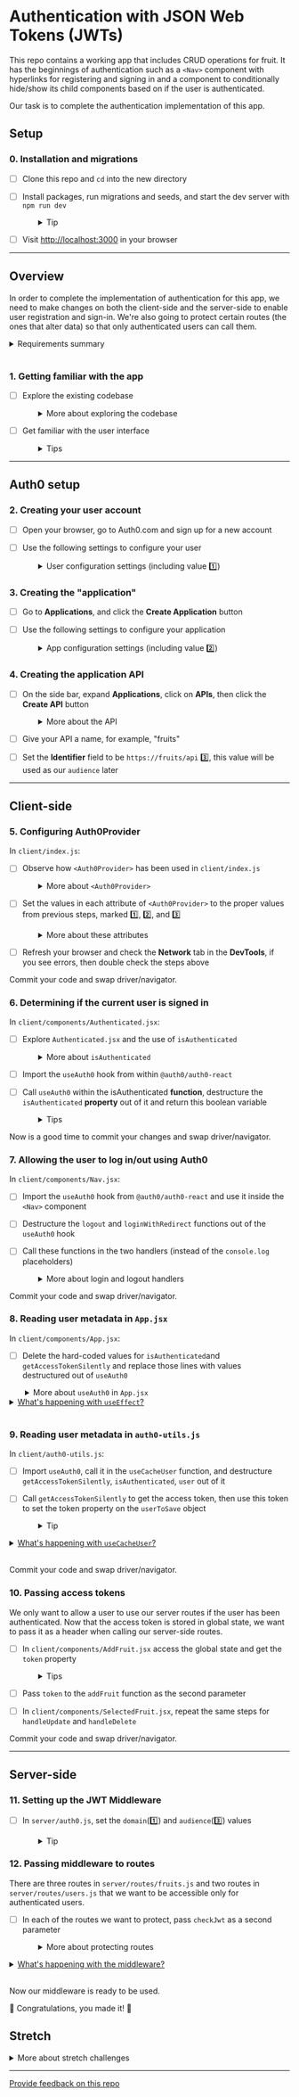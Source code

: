 # Authentication with JSON Web Tokens (JWTs)

This repo contains a working app that includes CRUD operations for fruit. It has the beginnings of authentication such as a `<Nav>` component with hyperlinks for registering and signing in and a component to conditionally hide/show its child components based on if the user is authenticated.

Our task is to complete the authentication implementation of this app.

## Setup

### 0. Installation and migrations

- [ ] Clone this repo and `cd` into the new directory
- [ ] Install packages, run migrations and seeds, and start the dev server with `npm run dev`
  <details style="padding-left: 2em">
    <summary>Tip</summary>

    Commands might look like this:

    ```sh
    npm install
    npm run knex migrate:latest
    npm run knex seed:run
    npm run dev
    ```
  </details>

- [ ] Visit [http://localhost:3000](http://localhost:3000) in your browser

---

## Overview

In order to complete the implementation of authentication for this app, we need to make changes on both the client-side and the server-side to enable user registration and sign-in. We're also going to protect certain routes (the ones that alter data) so that only authenticated users can call them. 

<details>
  <summary>Requirements summary</summary>

  #### **Client-side**

  - Determine if the current user is logged in or not
  - Allow the user to register
  - Allow the user to sign in
  - Send the authorization token with each request
  - Allow the user to log off
  - Hide/show components based on the user's auth status

  #### **Server-side**

  The following routes should accept only authenticated requests

  - PUT `/api/v1/fruits`
  - POST `/api/v1/fruits`
  - DELETE `/api/v1/fruits`
  - GET `/api/v1/users`
  - POST `/api/v1/users`
</details>
<br />

### 1. Getting familiar with the app

- [ ] Explore the existing codebase
  <details style="padding-left: 2em">
    <summary>More about exploring the codebase</summary>
    
    No need to rush into this. There might be some patterns you haven't seen before.

    For example, this codebase uses [`styled-components`](https://www.styled-components.com). There is also a nice use of `props.children` in the `<Authenticated>` components.
  </details>

- [ ] Get familiar with the user interface
  <details style="padding-left: 2em">
    <summary>Tips</summary>
    At this stage it's normal that "Log off" displays (as if you were logged in), even though you're not logged in.

    Select some fruits and try to update their values, delete them, and add new ones. See which work and which give errors.

    Once you're comfortable enough with the app, proceed with a sense of curiosity as we enable authentication and lock down parts of the UI and some of the web API to only authenticated users.
  </details>

---

## Auth0 setup

### 2. Creating your user account
- [ ] Open your browser, go to Auth0.com and sign up for a new account
- [ ] Use the following settings to configure your user
  <details style="padding-left: 2em">
    <summary>User configuration settings (including value 1️⃣)</summary>

    1. For the "Role," select **Yes, coding**, and tick **I need advanced settings** (you don't need a chat with an expert)
    1. The default domain will be something like `dev-fsdf1y29`, but you should overwrite it with a domain of your own, in the format `cohortName-yourFirstName`, for example `matai-2021-john` 1️⃣. This value will be used later
    1. Select **Australia** as your **Region**
    1. Click **Create Account**
    1. Make sure **Development** is selected as the **Environment tag**. This should be the default but you can check it by looking at what is displayed at the top left (in the black bar, immediately under your domain) or by going to **Settings**
  </details>

### 3. Creating the "application"
- [ ] Go to **Applications**, and click the **Create Application** button
- [ ] Use the following settings to configure your application
  <details style="padding-left: 2em">
    <summary>App configuration settings (including value 2️⃣)</summary>

  1. Give your application a name, for example "Fruits App"
  1. Select **Single Page Web Applications** and click the **Create** button. This application will be used for our front-end app. On creating, you will be taken to the "Quick Start" tab of your new app
  1. Select the **Settings** tab
  1. Auth0 generated a random **ClientId** 2️⃣, make a note of it, because we will use this value later.
  1. Set the following values, in the **Application URIs** section:
  
    | Setting                   | Value                                                     |
    | ------------------------- | --------------------------------------------------------- |
    | Allowed Callback Url      | `http://localhost:3000/, http://localhost:3000/register`  |
    | Allowed Logout Url        | `http://localhost:3000/`                                  |
    | Allowed Web Origins Url   | `http://localhost:3000/`                                  |
  7. Scroll down to the bottom of the page and click the **Save Changes** button

### 4. Creating the application API

- [ ] On the side bar, expand **Applications**, click on **APIs**, then click the **Create API** button
  <details style="padding-left: 2em">
    <summary>More about the API</summary>

    In order to protect our routes in the server-side, we need to verify that tokens passed from the client are valid. Creating an API that is linked to the Auth0 Application, the one that you just created, will check the token's validity.
  </details>
- [ ] Give your API a name, for example, "fruits"
- [ ] Set the **Identifier** field to be `https://fruits/api` 3️⃣, this value will be used as our `audience` later

---

## Client-side
### 5. Configuring Auth0Provider

In `client/index.js`:

- [ ] Observe how `<Auth0Provider>` has been used in `client/index.js`
  <details style="padding-left: 2em">
    <summary>More about <code>&lt;Auth0Provider&gt;</code></summary>

    - `<Auth0Provider>` has been imported from the Auth0 package. 
    - `<Auth0Provider>` wraps the `<App>` component
    - `<Auth0Provider>` has some attributes with no value, yet
  </details>

- [ ] Set the values in each attribute of `<Auth0Provider>` to the proper values from previous steps, marked 1️⃣, 2️⃣, and 3️⃣
  <details style="padding-left: 2em">
    <summary>More about these attributes</summary>

    See the [docs for the provider component](https://auth0.com/docs/quickstart/spa/react/01-login#configure-the-auth0provider-component).

    | Attribute  | Value                                                              |
    | ---------  | -------------------------------------------------------------------| 
    | `domain`   | See 1️⃣ above, format is `cohortName-yourFirstName.au.auth0.com`    |
    | `clientId` | See 2️⃣ above, this is the random string you made a note of earlier | 
    | `audience` | See 3️⃣ above, `https://fruits/api`                                 |
  </details>

- [ ] Refresh your browser and check the **Network** tab in the **DevTools**, if you see errors, then double check the steps above

Commit your code and swap driver/navigator.

### 6. Determining if the current user is signed in

In `client/components/Authenticated.jsx`:

- [ ] Explore `Authenticated.jsx` and the use of `isAuthenticated`
  <details style="padding-left: 2em">
    <summary>More about <code>isAuthenticated</code></summary>

    Our existing code contains a couple of clever `<IfAuthenticated>` and `<IfNotAuthenticated>` components in `client/components/Authenticated.jsx`. They render their child components based on the authentication status of the user.

    Fortunately, `@auth0/auth0-react` package exports a `useAuth0` hook. This hook exposes useful functions and values. Here we will use the `isAuthenticated` boolean value to see if there is an auth token, and that it hasn't yet expired. This hook does the checking behind the scenes. 

    Right now there is a placeholder `isAuthenticated` function which is hard-coded to return `true`.    
  </details>
  
- [ ] Import the `useAuth0` hook from within `@auth0/auth0-react`
- [ ] Call `useAuth0` within the isAuthenticated **function**, destructure the `isAuthenticated` **property** out of it and return this boolean variable
  <details style="padding-left: 2em">
    <summary>Tips</summary>

    Note that the boolean and the function are both named `isAuthenticated`, take care to understand which one you're working with. 

    With that in place, you can now see the "Sign in" link in the app.
  </details>

Now is a good time to commit your changes and swap driver/navigator.

### 7. Allowing the user to log in/out using Auth0

In `client/components/Nav.jsx`:

- [ ] Import the `useAuth0` hook from `@auth0/auth0-react` and use it inside the `<Nav>` component
- [ ] Destructure the `logout` and `loginWithRedirect` functions out of the `useAuth0` hook
- [ ] Call these functions in the two handlers (instead of the `console.log` placeholders)
  <details style="padding-left: 2em">
    <summary>More about login and logout handlers</summary>

    * In `handleLogoff` we'll call `logout`
    * In `handleSignIn`, we'll call `loginWithRedirect`

    The "Sign In" link will redirect you to Auth0's authorization service and prompt you to enter an email and password. If this is your first time signing in, click on **Sign up** below the **Continue** button. This form allows you to create a new user (subscription) that is only used for the one Auth0 app. Even if you used the same email and password when creating an account on a different app, Auth0 will treat it as a new account that is specific to your Fruits app.

    After you've registered your new user, you will be redirected back to `https://localhost:3000` and "Log off" will again be visible in the app. <ins>This behaviour will change a couple times, before we're done</ins>.
  </details>

Commit your code and swap driver/navigator.

### 8. Reading user metadata in `App.jsx`

In `client/components/App.jsx`:

- [ ]  Delete the hard-coded values for `isAuthenticated`and `getAccessTokenSilently` and replace those lines with values destructured out of `useAuth0`
  <details style="padding-left: 2em">
    <summary>More about <code>useAuth0</code> in <code>App.jsx</code></summary>

    At this point our app allows users to register/log in and log out using the Auth0 service, but there are two places our app needs access to the user data generated by Auth0. One of them is in `client/components/App.jsx`.
    
    Notice `isAuthenticated`, and `getAccessTokenSilently`, two variables that are currently hard-coded and need to be replaced. They are used inside the `useEffect` hook, a few lines later.

    To replace the hard-coded consts, call `useAuth0` and destructure:
    - `getAccessTokenSilently` 
    - `isAuthenticated`

    Make sure you delete the original `isAuthenticated`, and `getAccessTokenSilently`.

    When a user is signed in, we can call `getAccessTokenSilently` to get a token from Auth0. 
  </details>

<details>
  <summary><ins>What's happening with <code>useEffect</code>?</ins></summary>
  
  The `useEffect` hook (in `App.jsx`) will run anytime the user's Auth0 authentication status updates (i.e. when `isAuthenticated` changes) indicating the user has logged in or logged out. If the user is authenticated (logged in) it will use their token to request user information from the database. If user information is received, `updateLoggedInUser(userInDb)` will be dispatched and their user information added to the Redux global state. If they do not have information present in the database they will be taken to the `/register` url. Our site will now direct us to the `/register` url (but this behaviour will change one more time).
</details>
<br />

### 9. Reading user metadata in `auth0-utils.js`

In `client/auth0-utils.js`:

- [ ] Import `useAuth0`, call it in the `useCacheUser` function, and destructure `getAccessTokenSilently`, `isAuthenticated`, `user` out of it

- [ ] Call `getAccessTokenSilently` to get the access token, then use this token to set the token property on the `userToSave` object
  <details style="padding-left: 2em">
    <summary>Tip</summary>
    
    The `getAccessTokenSilently` function is async so you'll need to use `await` or `.then`.
  </details>

<details>
  <summary><ins>What's happening with <code>useCacheUser</code>?</ins></summary>
  
  Every time the `<App>` component renders, the `useCacheUser` function runs. The `useCacheUser` function checks whether the token exists in our global state and the users current authentication status. If the user is logged in, but there is no token in the global state `updateLoggedInUser(userToSave)` is dispatched. 
  
  This guarantees that our global state will always have the user's metadata, including their token.
</details>
<br />

Commit your code and swap driver/navigator.

### 10. Passing access tokens

We only want to allow a user to use our server routes if the user has been authenticated. Now that the access token is stored in global state, we want to pass it as a header when calling our server-side routes.

- [ ] In `client/components/AddFruit.jsx` access the global state and get the `token` property
  <details style="padding-left: 2em">
    <summary>Tips</summary>

    - Try using the `useSelector` hook from the `react-redux` package
    - If you're not sure about the shape of the state, look at it in your Redux DevTools
  </details>

- [ ] Pass `token` to the `addFruit` function as the second parameter
- [ ] In `client/components/SelectedFruit.jsx`, repeat the same steps for `handleUpdate` and `handleDelete`

Commit your code and swap driver/navigator.

---

## Server-side

### 11. Setting up the JWT Middleware

- [ ] In `server/auth0.js`, set the `domain`(1️⃣) and `audience`(3️⃣) values
  <details style="padding-left: 2em">
    <summary>Tip</summary>

    The format of `domain` should be `https://cohortName-yourFirstName.au.auth0.com` and `audience` should be `https://fruits/api`.
  </details>

### 12. Passing middleware to routes
There are three routes in `server/routes/fruits.js` and two routes in `server/routes/users.js` that we want to be accessible only for authenticated users.

- [ ] In each of the routes we want to protect, pass `checkJwt` as a second parameter
  <details style="padding-left: 2em">
    <summary>More about protecting routes</summary>

    You'll need to import the `checkJwt` function from `server/auth0.js`.

    Passing `checkJwt` to the route might look like...
    
    ```javascript
    route.post('/', checkJwt, (req, res) => {
        // do stuff here
    })
    ```
    
    The following routes should accept only authenticated requests

    - PUT `/api/v1/fruits`
    - POST `/api/v1/fruits`
    - DELETE `/api/v1/fruits`
    - GET `/api/v1/users`
    - POST `/api/v1/users`
  </details>

<details>
  <summary><ins>What's happening with the middleware?</ins></summary>

  Every time a route receives an HTTP request, the `checkJwt` middleware will be activated and issue an HTTP request behind the scenes (machine to machine). The Auth0 service will compare the public signatures. If all goes well, `express` will execute the body of your route.
</details>
<br />

Now our middleware is ready to be used.

🎉 Congratulations, you made it! 🎉

## Stretch

<details>
  <summary>More about stretch challenges</summary>

  Some of the buttons and/or links are only valid in certain circumstances (if you're logged in, if you're the person who created that fruit, etc.). What improvements can you make to the app so that users only see buttons/links that they're actually allowed to use?
</details>

---
[Provide feedback on this repo](https://docs.google.com/forms/d/e/1FAIpQLSfw4FGdWkLwMLlUaNQ8FtP2CTJdGDUv6Xoxrh19zIrJSkvT4Q/viewform?usp=pp_url&entry.1958421517=jwt-auth)
